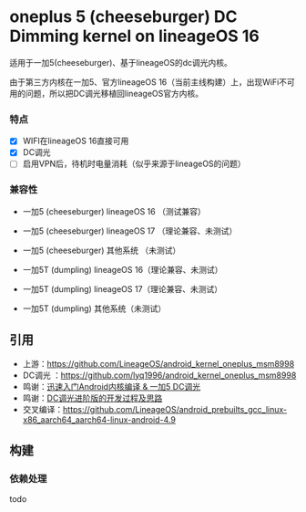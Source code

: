 # oneplus 5 (cheeseburger) DC Dimming  kernel on lineageOS 16

适用于一加5(cheeseburger)、基于lineageOS的dc调光内核。

由于第三方内核在一加5、官方lineageOS 16（当前主线构建）上，出现WiFi不可用的问题，所以把DC调光移植回lineageOS官方内核。

### 特点

- [x] WIFI在lineageOS 16直接可用
- [x] DC调光
- [ ] 启用VPN后，待机时电量消耗（似乎来源于lineageOS的问题）

### 兼容性

- 一加5 (cheeseburger) lineageOS 16 （测试兼容）

- 一加5 (cheeseburger) lineageOS 17 （理论兼容、未测试）

- 一加5 (cheeseburger) 其他系统 （未测试）

- 一加5T (dumpling) lineageOS 16（理论兼容、未测试）

- 一加5T (dumpling) lineageOS 17（理论兼容、未测试）

- 一加5T (dumpling) 其他系统（未测试）

  

## 引用

* 上游：https://github.com/LineageOS/android_kernel_oneplus_msm8998
* DC调光 ：https://github.com/lyq1996/android_kernel_oneplus_msm8998
* 鸣谢：[迅速入门Android内核编译 & 一加5 DC调光](https://makiras.org/archives/173?amp)
* 鸣谢：[DC调光进阶版的开发过程及思路](https://www.akr-developers.com/d/273)
* 交叉编译：https://github.com/LineageOS/android_prebuilts_gcc_linux-x86_aarch64_aarch64-linux-android-4.9

## 构建

### 依赖处理

todo